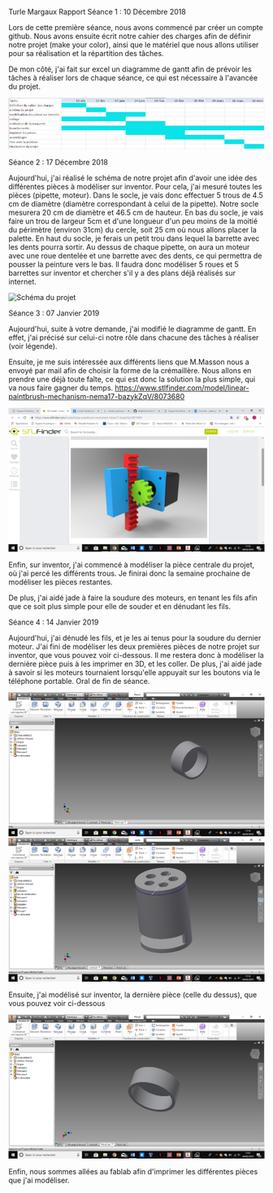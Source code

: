 Turle Margaux                                                 Rapport
Séance 1 : 10 Décembre 2018    

Lors de cette première séance, nous avons commencé par créer un compte github. Nous avons ensuite écrit notre cahier des charges afin de 
définir notre projet (make your color), ainsi que le matériel que nous allons utiliser pour sa réalisation et la répartition des tâches.

De mon côté, j'ai fait sur excel un diagramme de gantt afin de prévoir les tâches à réaliser lors de chaque séance, ce qui est 
nécessaire à l'avancée du projet. 

<img src ="https://github.com/JadeMargaux/MakeYourColor/blob/master/Ressources/Diagramme%20de%20Gantt.png" alt="Diagramme de Gantt"/>


Séance 2 : 17 Décembre 2018

Aujourd'hui, j'ai réalisé le schéma de notre projet afin d'avoir une idée des différentes pièces à modéliser sur inventor. Pour cela, j'ai mesuré toutes les pièces (pipette, moteur). Dans le socle, je vais donc effectuer 5 trous de 4.5 cm de diamètre (diamètre correspondant à celui de la pipette). Notre socle mesurera 20 cm de diamètre et 46.5 cm de hauteur. En bas du socle, je vais faire un trou de largeur 5cm et d'une longueur d'un peu moins de la moitié du périmètre (environ 31cm) du cercle, soit 25 cm où nous allons placer la palette. En haut du socle, je ferais un petit trou dans lequel la barrette avec les dents pourra sortir.
Au dessus de chaque pipette, on aura un moteur avec une roue dentelée et une barrette avec des dents, ce qui permettra de pousser la peinture vers le bas. Il faudra donc modéliser 5 roues et 5 barrettes sur inventor et chercher s'il y a des plans déjâ réalisés sur internet.


<img src ="https://github.com/JadeMargaux/MakeYourColor/blob/master/Ressources/sch%C3%A9ma%20du%20projet.JPG" alt="Schéma du projet"/>


Séance 3 : 07 Janvier 2019

Aujourd'hui, suite à votre demande, j'ai modifié le diagramme de gantt. En effet, j'ai précisé sur celui-ci notre rôle dans chacune des tâches à réaliser (voir légende).

Ensuite, je me suis intéressée aux différents liens que M.Masson nous a envoyé par mail afin de choisir la forme de la crémaillère. Nous allons en prendre une déjà toute faîte, ce qui est donc la solution la plus simple, qui va nous faire gagner du temps. https://www.stlfinder.com/model/linear-paintbrush-mechanism-nema17-bazykZqV/8073680

<img src="https://github.com/JadeMargaux/MakeYourColor/blob/master/Ressources/cr%C3%A9maill%C3%A8re.png" alt="crémaillère"/>

Enfin, sur inventor, j'ai commencé à modéliser la pièce centrale du projet, où j'ai percé les différents trous. Je finirai donc la semaine prochaine de modéliser les pièces restantes.

De plus, j'ai aidé jade à faire la soudure des moteurs, en tenant les fils afin que ce soit plus simple pour elle de souder et en dénudant les fils.


Séance 4 : 14 Janvier 2019

Aujourd'hui, j'ai dénudé les fils, et je les ai tenus pour la soudure du dernier moteur.
J'ai fini de modéliser les deux premières pièces de notre projet sur inventor, que vous pouvez voir ci-dessous. Il me restera donc à modéliser la dernière pièce puis à les imprimer en 3D, et les coller.
De plus, j'ai aidé jade à savoir si les moteurs tournaient lorsqu'elle appuyait sur les boutons via le téléphone portable.
Oral de fin de séance.

<img src ="https://github.com/JadeMargaux/MakeYourColor/blob/master/Ressources/pi%C3%A8ce1.png" alt="pièce 1"/>
<img src ="https://github.com/JadeMargaux/MakeYourColor/blob/master/Ressources/socle.png" alt="socle'/>
                                                                                               
                                                                                               
                                                                                               
                                                                                               
                                                                                               
                                                                                               
                                                                                               
                                                                                               

Séance 5 : 04 Février 2019

Aujourd'hui, nous avons réalisé la soudure du dernier moteur.
J'ai recherché sur internet une palette de couleurs plus complète que nous allons faire à partir des couleurs que nous avons déjà créées.

<img src ="https://github.com/JadeMargaux/MakeYourColor/blob/master/Ressources/m%C3%A9lange%20couleurs.jpg" alt="mélanges couleurs"/>

Ensuite, j'ai modélisé sur inventor, la dernière pièce (celle du dessus), que vous pouvez voir ci-dessous

<img src="https://github.com/JadeMargaux/MakeYourColor/blob/master/Ressources/pi%C3%A8ce2.png" alt="pièce 2"/>

Enfin, nous sommes allées au fablab afin d'imprimer les différentes pièces que j'ai modéliser.



